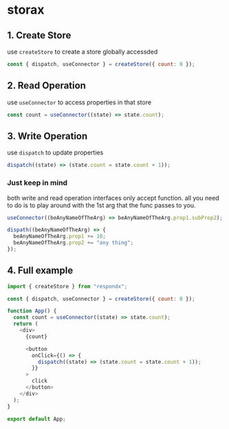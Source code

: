 # storax

## 1. Create Store
use `createStore` to create a store globally accessded
```js
const { dispatch, useConnector } = createStore({ count: 0 });
```

## 2. Read Operation
use `useConnector` to access properties in that store
```js
const count = useConnector((state) => state.count);
```

## 3. Write Operation
use `dispatch` to update properties
```js
dispatch((state) => (state.count = state.count + 1));
```

### Just keep in mind
both write and read operation interfaces only accept function. all you need to do is to play around with the 1st arg that the func passes to you.
```js
useConnector((beAnyNameOfTheArg) => beAnyNameOfTheArg.prop1.subProp2);

dispath((beAnyNameOfTheArg) => {
  beAnyNameOfTheArg.prop1 += 10;
  beAnyNameOfTheArg.prop2 += "any thing";
});
```

## 4. Full example
```js
import { createStore } from "respondx";

const { dispatch, useConnector } = createStore({ count: 0 });

function App() {
  const count = useConnector((state) => state.count);
  return (
    <div>
      {count}

      <button
        onClick={() => {
          dispatch((state) => (state.count = state.count + 1));
        }}
      >
        click
      </button>
    </div>
  );
}

export default App;
```

